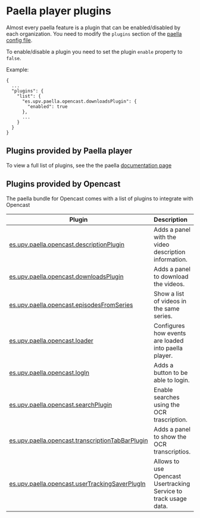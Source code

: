 Paella player plugins
=====================

Almost every paella feature is a plugin that can be enabled/disabled by each organization.
You need to modify the `plugins` section of the [paella config file](configuration.md).

To enable/disable a plugin you need to set the plugin `enable` property to `false`.

Example:
```
{
  ...
  "plugins": {
    "list": {
      "es.upv.paella.opencast.downloadsPlugin": {
        "enabled": true
      },
      ...
    }
  }
}
```


Plugins provided by Paella player
---------------------------------

To view a full list of plugins, see the the paella [documentation page](https://paellaplayer.upv.es/docs/)


Plugins provided by Opencast
----------------------------

The paella bundle for Opencast comes with a list of plugins to integrate with Opencast

Plugin                                             | Description 
---------------------------------------------------|:------------
[es.upv.paella.opencast.descriptionPlugin](plugins/es.upv.paella.opencast.descriptionPlugin.md)                 | Adds a panel with the video description information.
[es.upv.paella.opencast.downloadsPlugin](plugins/es.upv.paella.opencast.downloadsPlugin.md)                     | Adds a panel to download the videos. 
[es.upv.paella.opencast.episodesFromSeries](plugins/es.upv.paella.opencast.episodesFromSeries.md)               | Show a list of videos in the same series.
[es.upv.paella.opencast.loader](plugins/es.upv.paella.opencast.loader.md)                                       | Configures how events are loaded into paella player.
[es.upv.paella.opencast.logIn](plugins/es.upv.paella.opencast.logIn.md)                                         | Adds a button to be able to login.
[es.upv.paella.opencast.searchPlugin](plugins/es.upv.paella.opencast.searchPlugin.md)                           | Enable searches using the OCR trascription.
[es.upv.paella.opencast.transcriptionTabBarPlugin](plugins/es.upv.paella.opencast.transcriptionTabBarPlugin.md) | Adds a panel to show the OCR transcriptios.
[es.upv.paella.opencast.userTrackingSaverPlugIn](plugins/es.upv.paella.opencast.userTrackingSaverPlugIn.md)     | Allows to use Opencast Usertracking Service to track usage data.
